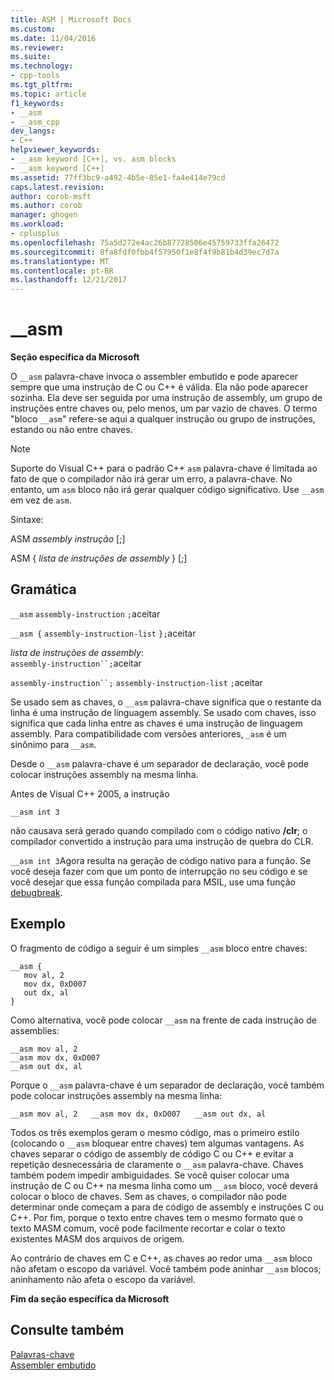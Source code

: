 ```yaml
---
title: ASM | Microsoft Docs
ms.custom: 
ms.date: 11/04/2016
ms.reviewer: 
ms.suite: 
ms.technology:
- cpp-tools
ms.tgt_pltfrm: 
ms.topic: article
f1_keywords:
- __asm
- __asm_cpp
dev_langs:
- C++
helpviewer_keywords:
- __asm keyword [C++], vs. asm blocks
- __asm keyword [C++]
ms.assetid: 77ff3bc9-a492-4b5e-85e1-fa4e414e79cd
caps.latest.revision: 
author: corob-msft
ms.author: corob
manager: ghogen
ms.workload:
- cplusplus
ms.openlocfilehash: 75a5d272e4ac26b87728506e45759733ffa26472
ms.sourcegitcommit: 8fa8fdf0fbb4f57950f1e8f4f9b81b4d39ec7d7a
ms.translationtype: MT
ms.contentlocale: pt-BR
ms.lasthandoff: 12/21/2017
---
```

# <a name="asm"></a>__asm
**Seção específica da Microsoft**  
  
 O `__asm` palavra-chave invoca o assembler embutido e pode aparecer sempre que uma instrução de C ou C++ é válida. Ela não pode aparecer sozinha. Ela deve ser seguida por uma instrução de assembly, um grupo de instruções entre chaves ou, pelo menos, um par vazio de chaves. O termo "bloco `__asm`" refere-se aqui a qualquer instrução ou grupo de instruções, estando ou não entre chaves.  
  
> [!NOTE]
>  Suporte do Visual C++ para o padrão C++ `asm` palavra-chave é limitada ao fato de que o compilador não irá gerar um erro, a palavra-chave. No entanto, um `asm` bloco não irá gerar qualquer código significativo. Use `__asm` em vez de `asm`.  
  
 Sintaxe:  
  
 ASM *assembly instrução* [;]  
  
 ASM { *lista de instruções de assembly* } [;]  
  
## <a name="grammar"></a>Gramática  
 `__asm`  `assembly-instruction`  `;`aceitar  
  
 `__asm {`  `assembly-instruction-list`  `};`aceitar  
  
 *lista de instruções de assembly*:  
 `assembly-instruction``;`aceitar  
  
 `assembly-instruction``;` `assembly-instruction-list` `;`aceitar  
  
 Se usado sem as chaves, o `__asm` palavra-chave significa que o restante da linha é uma instrução de linguagem assembly. Se usado com chaves, isso significa que cada linha entre as chaves é uma instrução de linguagem assembly. Para compatibilidade com versões anteriores, `_asm` é um sinônimo para `__asm`.  
  
 Desde o `__asm` palavra-chave é um separador de declaração, você pode colocar instruções assembly na mesma linha.  
  
 Antes de Visual C++ 2005, a instrução  
  
```  
__asm int 3  
```  
  
 não causava será gerado quando compilado com o código nativo **/clr**; o compilador convertido a instrução para uma instrução de quebra do CLR.  
  
 `__asm int 3`Agora resulta na geração de código nativo para a função. Se você deseja fazer com que um ponto de interrupção no seu código e se você desejar que essa função compilada para MSIL, use uma função [debugbreak](../../intrinsics/debugbreak.md).  
  
## <a name="example"></a>Exemplo  
 O fragmento de código a seguir é um simples `__asm` bloco entre chaves:  
  
```  
__asm {  
   mov al, 2  
   mov dx, 0xD007  
   out dx, al  
}  
```  
  
 Como alternativa, você pode colocar `__asm` na frente de cada instrução de assemblies:  
  
```  
__asm mov al, 2  
__asm mov dx, 0xD007  
__asm out dx, al  
```  
  
 Porque o `__asm` palavra-chave é um separador de declaração, você também pode colocar instruções assembly na mesma linha:  
  
```  
__asm mov al, 2   __asm mov dx, 0xD007   __asm out dx, al  
```  
  
 Todos os três exemplos geram o mesmo código, mas o primeiro estilo (colocando o `__asm` bloquear entre chaves) tem algumas vantagens. As chaves separar o código de assembly de código C ou C++ e evitar a repetição desnecessária de claramente o `__asm` palavra-chave. Chaves também podem impedir ambiguidades. Se você quiser colocar uma instrução de C ou C++ na mesma linha como um `__asm` bloco, você deverá colocar o bloco de chaves. Sem as chaves, o compilador não pode determinar onde começam a para de código de assembly e instruções C ou C++. Por fim, porque o texto entre chaves tem o mesmo formato que o texto MASM comum, você pode facilmente recortar e colar o texto existentes MASM dos arquivos de origem.  
  
 Ao contrário de chaves em C e C++, as chaves ao redor uma `__asm` bloco não afetam o escopo da variável. Você também pode aninhar `__asm` blocos; aninhamento não afeta o escopo da variável.  
  
 **Fim da seção específica da Microsoft**  
  
## <a name="see-also"></a>Consulte também  
 [Palavras-chave](../../cpp/keywords-cpp.md)   
 [Assembler embutido](../../assembler/inline/inline-assembler.md)